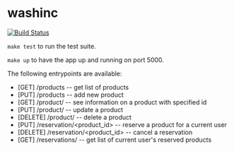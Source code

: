 # washinc

[![Build Status](https://travis-ci.org/krigar1184/washinc.svg?branch=master)](https://travis-ci.org/krigar1184/washinc)

`make test` to run the test suite.

`make up` to have the app up and running on port 5000.

The following entrypoints are available:
- [GET] /products -- get list of products
- [PUT] /products -- add new product
- [GET] /product/<id> -- see information on a product with specified id
- [PUT] /product/<id> -- update a product
- [DELETE] /product/<id> -- delete a product
- [PUT] /reservation/<product_id> -- reserve a product for a current user
- [DELETE] /reservation/<product_id> -- cancel a reservation
- [GET] /reservations/ -- get list of current user's reserved products

